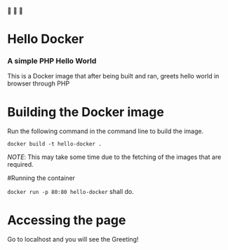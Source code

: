 :whale: :whale2: :whale:

# Hello Docker
### A simple PHP Hello World

This is a Docker image that after being built and ran, greets hello world in browser through PHP

# Building the Docker image

Run the following command in the command line to build the image.

```docker build -t hello-docker .```

*NOTE*: This may take some time due to the fetching of the images that are required.

#Running the container

```docker run -p 80:80 hello-docker``` shall do.

# Accessing the page

Go to localhost and you will see the Greeting! 


